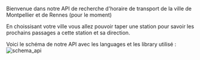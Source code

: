 Bienvenue dans notre API de recherche d'horaire de transport de la ville de Montpellier et de Rennes (pour le moment)

En choissisant votre ville vous allez pouvoir taper une station pour savoir les prochains passages a cette station et sa direction.

Voici le schéma de notre API avec les languages et les library utilisé :
![schema_api](https://user-images.githubusercontent.com/77361662/110620432-49055e00-8199-11eb-92ee-863275cf5714.png)

